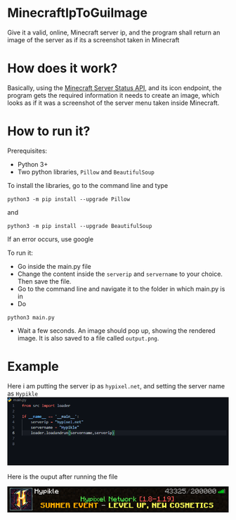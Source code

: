 # MinecraftIpToGuiImage
Give it a valid, online, Minecraft server ip, and the program shall return an image of the server as if its a screenshot taken in Minecraft

# How does it work?
Basically, using the [Minecraft Server Status API](https://api.mcsrvstat.us), and its icon endpoint, the program gets the required information it needs to create an image, which looks as if it was a screenshot of the server menu taken inside Minecraft.

# How to run it?
Prerequisites:
- Python 3+
- Two python libraries, `Pillow` and `BeautifulSoup`

To install the libraries, go to the command line and type

```shell
python3 -m pip install --upgrade Pillow
```

and

```shell
python3 -m pip install --upgrade BeautifulSoup
```

If an error occurs, use google


To run it:
- Go inside the main.py file
- Change the content inside the `serverip` and `servername` to your choice. Then save the file.
- Go to the command line and navigate it to the folder in which main.py is in
- Do 
```shell
python3 main.py
```
- Wait a few seconds. An image should pop up, showing the rendered image. It is also saved to a file called `output.png`.



# Example
Here i am putting the server ip as `hypixel.net`, and setting the server name as `Hypikle`
<img src="./resources/images/example/HypikleExample.png">

Here is the ouput after running the file

<img src="./resources/images/example/HypikleOutput.png">
